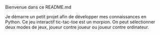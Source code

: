 Bienvenue dans ce README.md

Je démarre un petit projet afin de développer mes connaissances en Python. 
Ce jeu interactif tic-tac-toe est un morpion. 
On peut sélectionner deux modes de jeux, joueur contre joueur ou joueur contre ordinateur.
